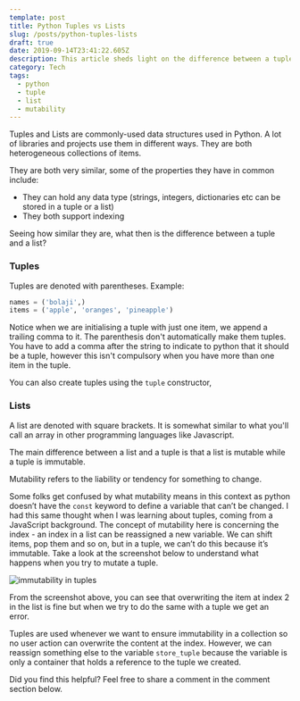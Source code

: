 ```yaml
---
template: post
title: Python Tuples vs Lists
slug: /posts/python-tuples-lists
draft: true
date: 2019-09-14T23:41:22.605Z
description: This article sheds light on the difference between a tuple and a list.
category: Tech
tags:
  - python
  - tuple
  - list
  - mutability
---
```

Tuples and Lists are commonly-used data structures used in Python. A lot of libraries and projects use them in different ways. They are both heterogeneous collections of items.

They are both very similar, some of the properties they have in common include:

* They can hold any data type (strings, integers, dictionaries etc can be stored in a tuple or a list)
* They both support indexing


Seeing how similar they are, what then is the difference between a tuple and a list?

### Tuples

Tuples are denoted with parentheses. Example:

```python
names = ('bolaji',)
items = ('apple', 'oranges', 'pineapple')
```

Notice when we are initialising a tuple with just one item, we append a trailing comma to it. The parenthesis don't automatically make them tuples. You have to add a comma after the string to indicate to python that it should be a tuple, however this isn't compulsory when you have more than one item in the tuple.

You can also create tuples using the `tuple` constructor, 

### Lists
A list are denoted with square brackets. It is somewhat similar to what you'll call an array in other programming languages like Javascript.

The main difference between a list and a tuple is that a list is mutable while a tuple is immutable.

Mutability refers to the liability or tendency for something to change.

Some folks get confused by what mutability means in this context as python doesn’t have the `const` keyword to define a variable that can’t be changed. I had this same thought when I was learning about tuples, coming from a JavaScript background. The concept of mutability here is concerning the index - an index in a list can be reassigned a new variable. 
We can shift items, pop them and so on, but in a tuple, we can’t do this because it’s immutable.
Take a look at the screenshot below to understand what happens when you try to mutate a tuple.

![immutability in tuples](/media/screenshot-2019-09-07-at-1.16.23-am.png)

From the screenshot above, you can see that overwriting the item at index 2 in the list is fine but when we try to do the same with a tuple we get an error. 

Tuples are used whenever we want to ensure immutability in a collection so no user action can overwrite the content at the index. However, we can reassign something else to the variable `store_tuple` because the variable is only a container that holds a reference to the tuple we created.

Did you find this helpful? Feel free to share a comment in the comment section below.
